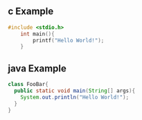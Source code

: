 ## c Example
```C
#include <stdio.h>
    int main(){
        printf("Hello World!");
    }
```
## java Example
```java
class FooBar{
  public static void main(String[] args){
    System.out.println("Hello World!");
  }
}
```